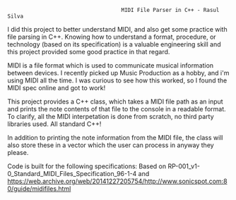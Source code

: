                                        MIDI File Parser in C++ - Rasul Silva

I did this project to better understand MIDI, and also get some practice with file parsing in C++.
Knowing how to understand a format, procedure, or technology (based on its specification) is a valuable 
engineering skill and this project provided some good practice in that regard.

MIDI is a file format which is used to communicate musical information between devices. I recently picked 
up Music Production as a hobby, and i'm using MIDI all the time. I was curious to see how this worked, so 
I found the MIDI spec online and got to work!

This project provides a C++ class, which takes a MIDI file path as an input and prints the note contents
of that file to the console in a readable format. To clarify, all the MIDI interpetation is done from 
scratch, no third party libraries used. All standard C++! 

In addition to printing the note information from the MIDI file, the class will also store these in a vector 
which the user can process in anyway they please.

Code is built for the following specifications:
Based on RP-001_v1-0_Standard_MIDI_Files_Specification_96-1-4 and
https://web.archive.org/web/20141227205754/http://www.sonicspot.com:80/guide/midifiles.html
